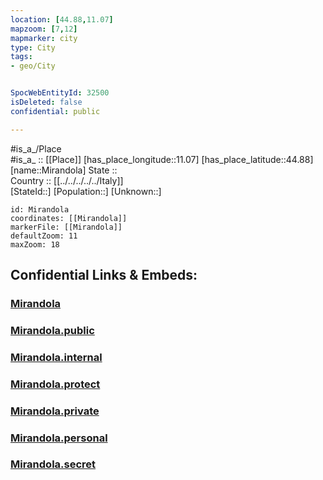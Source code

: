```yaml
---
location: [44.88,11.07] 
mapzoom: [7,12] 
mapmarker: city 
type: City
tags:
- geo/City


SpocWebEntityId: 32500
isDeleted: false
confidential: public

---
```

#is_a_/Place  
#is_a_ :: [[Place]] 
[has_place_longitude::11.07] 
[has_place_latitude::44.88] 
[name::Mirandola] 
State ::  
Country :: [[../../../../../Italy]]  
[StateId::] 
[Population::] 
[Unknown::] 


```leaflet
id: Mirandola
coordinates: [[Mirandola]] 
markerFile: [[Mirandola]] 
defaultZoom: 11 
maxZoom: 18
```


## Confidential Links & Embeds: 

### [Mirandola](/_Standards/Earth/Continent/Europe/Europe~South/Italy/regions~Italy/Emilia-Romagna/Modena.Province/City/Mirandola.md) 

### [Mirandola.public](/_public/Earth/Continent/Europe/Europe~South/Italy/regions~Italy/Emilia-Romagna/Modena.Province/City/Mirandola.public.md) 

### [Mirandola.internal](/_internal/Earth/Continent/Europe/Europe~South/Italy/regions~Italy/Emilia-Romagna/Modena.Province/City/Mirandola.internal.md) 

### [Mirandola.protect](/_protect/Earth/Continent/Europe/Europe~South/Italy/regions~Italy/Emilia-Romagna/Modena.Province/City/Mirandola.protect.md) 

### [Mirandola.private](/_private/Earth/Continent/Europe/Europe~South/Italy/regions~Italy/Emilia-Romagna/Modena.Province/City/Mirandola.private.md) 

### [Mirandola.personal](/_personal/Earth/Continent/Europe/Europe~South/Italy/regions~Italy/Emilia-Romagna/Modena.Province/City/Mirandola.personal.md) 

### [Mirandola.secret](/_secret/Earth/Continent/Europe/Europe~South/Italy/regions~Italy/Emilia-Romagna/Modena.Province/City/Mirandola.secret.md)

